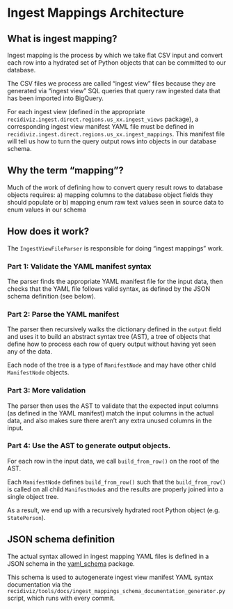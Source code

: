 # Ingest Mappings Architecture

## What is ingest mapping?

Ingest mapping is the process by which we take flat CSV input and convert each row into 
a hydrated set of Python objects that can be committed to our database.

The CSV files we process are called “ingest view” files because they are generated via 
“ingest view” SQL queries that query raw ingested data that has been imported into 
BigQuery.

For each ingest view (defined in the appropriate 
`recidiviz.ingest.direct.regions.us_xx.ingest_views` package), a corresponding ingest 
view manifest YAML file must be defined in 
`recidiviz.ingest.direct.regions.us_xx.ingest_mappings`. This manifest file will tell 
us how to turn the query output rows into objects in our database schema.


## Why the term “mapping”?

Much of the work of defining how to convert query result rows to database objects 
requires:
a) mapping columns to the database object fields they should populate or
b) mapping enum raw text values seen in source data to enum values in our schema

## How does it work?

The `IngestViewFileParser` is responsible for doing “ingest mappings” work.

### Part 1: Validate the YAML manifest syntax
The parser finds the appropriate YAML manifest file for the input data, then checks 
that the YAML file follows valid syntax, as defined by the JSON schema definition (see 
below).

### Part 2: Parse the YAML manifest
The parser then recursively walks the dictionary defined in the `output` field and 
uses it to build an abstract syntax tree (AST), a tree of objects that define how to 
process each row of query output without having yet seen any of the data.

Each node of the tree is a type of `ManifestNode` and may have other child 
`ManifestNode` objects.

### Part 3: More validation
The parser then uses the AST to validate that the expected input columns (as defined in 
the YAML manifest) match the input columns in the actual data, and also makes sure 
there aren’t any extra unused columns in the input.

### Part 4: Use the AST to generate output objects.
For each row in the input data, we call `build_from_row()` on the root of the AST.

Each `ManifestNode` defines `build_from_row()` such that the `build_from_row()` is 
called on all child `ManifestNode`s and the results are properly joined into a single 
object tree.

As a result, we end up with a recursively hydrated root Python object (e.g. 
`StatePerson`).


## JSON schema definition

The actual syntax allowed in ingest mapping YAML files is defined in a JSON schema in 
the [yaml_schema](./yaml_schema) package.

This schema is used to autogenerate ingest view manifest YAML syntax documentation via 
the `recidiviz/tools/docs/ingest_mappings_schema_documentation_generator.py` script, 
which runs with every commit.
